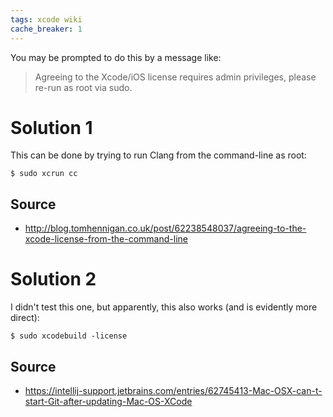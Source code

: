 ```yaml
---
tags: xcode wiki
cache_breaker: 1
---
```


You may be prompted to do this by a message like:

> Agreeing to the Xcode/iOS license requires admin privileges, please re-run as root via sudo.

# Solution 1

This can be done by trying to run Clang from the command-line as root:

```shell
$ sudo xcrun cc
```

## Source

-   <http://blog.tomhennigan.co.uk/post/62238548037/agreeing-to-the-xcode-license-from-the-command-line>

# Solution 2

I didn't test this one, but apparently, this also works (and is evidently more direct):

```shell
$ sudo xcodebuild -license
```

## Source

-   <https://intellij-support.jetbrains.com/entries/62745413-Mac-OSX-can-t-start-Git-after-updating-Mac-OS-XCode>
